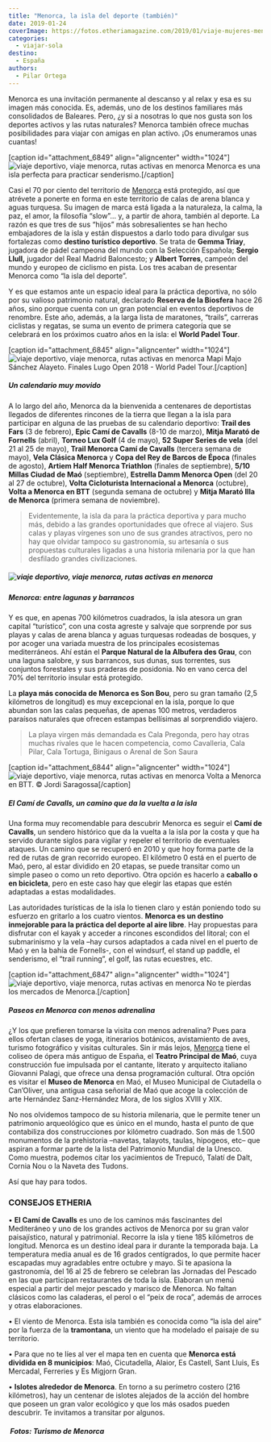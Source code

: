 ```yaml
---
title: "Menorca, la isla del deporte (también)"
date: 2019-01-24
coverImage: https://fotos.etheriamagazine.com/2019/01/viaje-mujeres-menorca-senderismo.jpg
categories: 
  - viajar-sola
destino: 
  - España
authors: 
  - Pilar Ortega
---
```


Menorca es una invitación permanente al descanso y al relax y esa es su imagen más conocida. Es, además, uno de los destinos familiares más consolidados de Baleares. Pero, ¿y si a nosotras lo que nos gusta son los deportes activos y las rutas naturales? Menorca también ofrece muchas posibilidades para viajar con amigas en plan activo. ¡Os enumeramos unas cuantas!

\[caption id="attachment\_6849" align="aligncenter" width="1024"\]![viaje deportivo, viaje menorca, rutas activas en menorca](https://fotos.etheriamagazine.com/2019/01/viaje-mujeres-menorca-senderismo.jpg "Menorca es una isla perfecta para practicar senderismo.") Menorca es una isla perfecta para practicar senderismo.\[/caption\]

Casi el 70 por ciento del territorio de [Menorca](http://www.menorca.es) está protegido, así que atrévete a ponerte en forma en este territorio de calas de arena blanca y aguas turquesa. Su imagen de marca está ligada a la naturaleza, la calma, la paz, el amor, la filosofía “slow”… y, a partir de ahora, también al deporte. La razón es que tres de sus “hijos” más sobresalientes se han hecho embajadores de la isla y están dispuestos a darlo todo para divulgar sus fortalezas como **destino turístico deportivo**. Se trata de **Gemma Triay**, jugadora de pádel campeona del mundo con la Selección Española; **Sergio Llull,** jugador del Real Madrid Baloncesto; y **Albert Torres**, campeón del mundo y europeo de ciclismo en pista. Los tres acaban de presentar Menorca como “la isla del deporte”.

Y es que estamos ante un espacio ideal para la práctica deportiva, no sólo por su valioso patrimonio natural, declarado **Reserva de la Biosfera** hace 26 años, sino porque cuenta con un gran potencial en eventos deportivos de renombre. Este año, además, a la larga lista de maratones, “trails”, carreras ciclistas y regatas, se suma un evento de primera categoría que se celebrará en los próximos cuatro años en la isla: el **World Padel Tour**.

\[caption id="attachment\_6845" align="aligncenter" width="1024"\]![viaje deportivo, viaje menorca, rutas activas en menorca](https://fotos.etheriamagazine.com/2019/01/viaje-mujeres-menorca-Mapi-Majo-Sanchez-Alayeto-Finales-Lugo-Open-2018-World-Padel-Tour.jpg "Mapi Majo Sánchez Alayeto. Finales Lugo Open 2018 - World Padel Tour.") Mapi Majo Sánchez Alayeto. Finales Lugo Open 2018 - World Padel Tour.\[/caption\]

##### Un calendario muy movido

A lo largo del año, Menorca da la bienvenida a centenares de deportistas llegados de diferentes rincones de la tierra que llegan a la isla para participar en alguna de las pruebas de su calendario deportivo: **Trail des Fars** (3 de febrero), **Epic Camí de Cavalls** (8-10 de marzo), **Mitja Marató de Fornells** (abril), **Torneo Lux Golf** (4 de mayo), **52 Super Series de vela** (del 21 al 25 de mayo), **Trail Menorca Camí de Cavalls** (tercera semana de mayo), **Vela Clásica Menorca** y **Copa del Rey de Barcos de Época** (finales de agosto), **Artiem Half Menorca Triathlon** (finales de septiembre), **5/10 Millas Ciudad de Maó** (septiembre), **Estrella Damm Menorca Open** (del 20 al 27 de octubre), **Volta Cicloturista Internacional a Menorca** (octubre), **Volta a Menorca en BTT** (segunda semana de octubre) y **Mitja Marató Illa de Menorca** (primera semana de noviembre).

> Evidentemente, la isla da para la práctica deportiva y para mucho más, debido a las grandes oportunidades que ofrece al viajero. Sus calas y playas vírgenes son uno de sus grandes atractivos, pero no hay que olvidar tampoco su gastronomía, su artesanía o sus propuestas culturales ligadas a una historia milenaria por la que han desfilado grandes civilizaciones.

##### ![viaje deportivo, viaje menorca, rutas activas en menorca](https://fotos.etheriamagazine.com/2019/01/viaje-mujeres-menorca-natacion.jpg "Competición de natación en Menorca.")

##### Menorca: entre lagunas y barrancos

Y es que, en apenas 700 kilómetros cuadrados, la isla atesora un gran capital “turístico”, con una costa agreste y salvaje que sorprende por sus playas y calas de arena blanca y aguas turquesas rodeadas de bosques, y por acoger una variada muestra de los principales ecosistemas mediterráneos. Ahí están el **Parque Natural de la Albufera des Grau**, con una laguna salobre, y sus barrancos, sus dunas, sus torrentes, sus conjuntos forestales y sus praderas de posidonia. No en vano cerca del 70% del territorio insular está protegido.

La **playa más conocida de Menorca es Son Bou**, pero su gran tamaño (2,5 kilómetros de longitud) es muy excepcional en la isla, porque lo que abundan son las calas pequeñas, de apenas 100 metros, verdaderos paraísos naturales que ofrecen estampas bellísimas al sorprendido viajero.

> La playa virgen más demandada es Cala Pregonda, pero hay otras muchas rivales que le hacen competencia, como Cavalleria, Cala Pilar, Cala Tortuga, Binigaus o Arenal de Son Saura

\[caption id="attachment\_6844" align="aligncenter" width="1024"\]![viaje deportivo, viaje menorca, rutas activas en menorca](https://fotos.etheriamagazine.com/2019/01/viaje-mujeres-menorca-JordiSaragossa.jpg "Recorrer el perímetro de la isla en bicicleta también es hacer turismo.") Volta a Menorca en BTT. © Jordi Saragossa\[/caption\]

##### El Camí de Cavalls, un camino que da la vuelta a la isla

Una forma muy recomendable para descubrir Menorca es seguir el **Camí de Cavalls**, un sendero histórico que da la vuelta a la isla por la costa y que ha servido durante siglos para vigilar y repeler el territorio de eventuales ataques. Un camino que se recuperó en 2010 y que hoy forma parte de la red de rutas de gran recorrido europeo. El kilómetro 0 está en el puerto de Maó, pero, al estar dividido en 20 etapas, se puede transitar como un simple paseo o como un reto deportivo. Otra opción es hacerlo a **caballo o en bicicleta**, pero en este caso hay que elegir las etapas que estén adaptadas a estas modalidades.

Las autoridades turísticas de la isla lo tienen claro y están poniendo todo su esfuerzo en gritarlo a los cuatro vientos. **Menorca es un destino inmejorable para la práctica del deporte al aire libre**. Hay propuestas para disfrutar con el kayak y acceder a rincones escondidos del litoral; con el submarinismo y la vela –hay cursos adaptados a cada nivel en el puerto de Maó y en la bahía de Fornells-, con el windsurf, el stand up paddle, el senderismo, el “trail running”, el golf, las rutas ecuestres, etc.

\[caption id="attachment\_6847" align="aligncenter" width="1024"\]![viaje deportivo, viaje menorca, rutas activas en menorca](https://fotos.etheriamagazine.com/2019/01/viaje-mujeres-menorca-mercado.jpg "No te pierdas los mercados de Menorca.") No te pierdas los mercados de Menorca.\[/caption\]

##### Paseos en Menorca con menos adrenalina

¿Y los que prefieren tomarse la visita con menos adrenalina? Pues para ellos ofertan clases de yoga, itinerarios botánicos, avistamiento de aves, turismo fotográfico y visitas culturales. Sin ir más lejos, [Menorca](https://etheriamagazine.com/2018/11/05/15-tips-para-disfrutar-de-menorca-fuera-de-temporada/) tiene el coliseo de ópera más antiguo de España, el **Teatro Principal de Maó**, cuya construcción fue impulsada por el cantante, literato y arquitecto italiano Giovanni Palagi, que ofrece una densa programación cultural. Otra opción es visitar el **Museo de Menorca** en Maó, el Museo Municipal de Ciutadella o Can’Oliver, una antigua casa señorial de Maó que acoge la colección de arte Hernández Sanz-Hernández Mora, de los siglos XVIII y XIX.

No nos olvidemos tampoco de su historia milenaria, que le permite tener un patrimonio arqueológico que es único en el mundo, hasta el punto de que contabiliza dos construcciones por kilómetro cuadrado. Son más de 1.500 monumentos de la prehistoria –navetas, talayots, taulas, hipogeos, etc– que aspiran a formar parte de la lista del Patrimonio Mundial de la Unesco. Como muestra, podemos citar los yacimientos de Trepucó, Talatí de Dalt, Cornia Nou o la Naveta des Tudons.

Así que hay para todos.

### CONSEJOS ETHERIA

• **El Camí de Cavalls** es uno de los caminos más fascinantes del Mediteráneo y uno de los grandes activos de Menorca por su gran valor paisajístico, natural y patrimonial. Recorre la isla y tiene 185 kilómetros de longitud. Menorca es un destino ideal para ir durante la temporada baja. La temperatura media anual es de 16 grados centígrados, lo que permite hacer escapadas muy agradables entre octubre y mayo. Si te apasiona la gastronomía, del 16 al 25 de febrero se celebran las Jornadas del Pescado en las que participan restaurantes de toda la isla. Elaboran un menú especial a partir del mejor pescado y marisco de Menorca. No faltan clásicos como las caladeras, el perol o el “peix de roca”, además de arroces y otras elaboraciones.

• El viento de Menorca. Esta isla también es conocida como “la isla del aire” por la fuerza de la **tramontana**, un viento que ha modelado el paisaje de su territorio.

• Para que no te líes al ver el mapa ten en cuenta que **Menorca está dividida en 8 municipios**: Maó, Cicutadella, Alaior, Es Castell, Sant Lluis, Es Mercadal, Ferreries y Es Migjorn Gran.

• **Islotes alrededor de Menorca**. En torno a su perímetro costero (216 kilómetros), hay un centenar de islotes alejados de la acción del hombre que poseen un gran valor ecológico y que los más osados pueden descubrir. Te invitamos a transitar por algunos.

#####  Fotos: Turismo de Menorca
